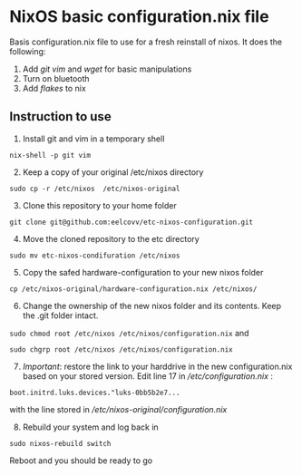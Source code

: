 # NixOS basic configuration.nix file

Basis configuration.nix file to use for a fresh reinstall of nixos. It does the following:
1. Add  *git* *vim* and *wget* for basic manipulations 
2. Turn on bluetooth 
3. Add *flakes* to nix 

## Instruction to use

1. Install git and vim in a temporary shell

``
nix-shell -p git vim
``

2. Keep a copy of your original /etc/nixos directory

``
sudo cp -r /etc/nixos  /etc/nixos-original 
``

3. Clone this repository to your home folder

``
git clone git@github.com:eelcovv/etc-nixos-configuration.git 
``

4. Move the cloned repository to the etc directory 

``
sudo mv etc-nixos-condifuration /etc/nixos
``

5. Copy the safed hardware-configuration to your new nixos folder

``
cp /etc/nixos-original/hardware-configuration.nix /etc/nixos/
``

6. Change the ownership of the new nixos folder and its contents. Keep the .git folder intact.

``
sudo chmod root /etc/nixos /etc/nixos/configuration.nix
``
and 

``
sudo chgrp root /etc/nixos /etc/nixos/configuration.nix
``

7. *Important*: restore the link to your harddrive in the new configuration.nix based on your stored version. 
Edit line 17 in */etc/configuration.nix* :

``
  boot.initrd.luks.devices."luks-0bb5b2e7...
``

with the line stored in */etc/nixos-original/configuration.nix*

8. Rebuild your system and log back in

``
sudo nixos-rebuild switch
``


Reboot and you should be ready to go
